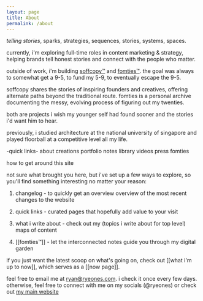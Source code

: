 ```yaml
---
layout: page
title: About
permalink: /about
---
```

*telling stories*, sparks, strategies, sequences, stories, systems, spaces.

currently, i'm exploring full-time roles in content marketing & strategy, helping brands tell honest stories and connect with the people who matter.

outside of work, i'm building [soffcopy™](https://www.soffcopy.com) and [fomties™](https://www.fomties.com). the goal was always to somewhat get a 9-5, to fund my 5-9, to eventually escape the 9-5.

soffcopy shares the stories of inspiring founders and creatives, offering alternate paths beyond the traditional route. fomties is a personal archive documenting the messy, evolving process of figuring out my twenties.

both are projects i wish my younger self had found sooner and the stories i'd want him to hear.

previously, i studied architecture at the national university of singapore and played floorball at a competitive level all my life.

-quick links- 
about
creations
portfolio 
notes
library 
videos
press 
fomties

how to get around this site

not sure what brought you here, but i've set up a few ways to explore, so you'll find something interesting no matter your reason:

1. changelog - to quickly get an overview overview of the most recent changes to the website

2. quick links - curated pages that hopefully add value to your visit 

3. what i write about - check out my (topics i write about for top level) maps of content

4. [[fomties™]] - let the interconnected notes guide you through my digital garden

if you just want the latest scoop on what's going on, check out [[what i'm up to now]], which serves as a [[now page]].

feel free to email me at ryan@ryeones.com. i check it once every few days. otherwise, feel free to connect with me on my socials (@ryeones) or check out [my main website](https://www.ryeones.com)
